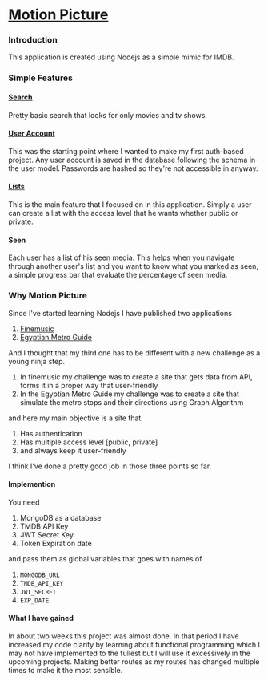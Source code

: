 # [Motion Picture](https://motion-picture.herokuapp.com/)

### Introduction
This application is created using Nodejs as a simple mimic for IMDB.

### Simple Features

#### [Search](https://motion-picture.herokuapp.com/media/search?title=avengers&type=movie)
Pretty basic search that looks for only movies and tv shows.

#### [User Account](https://motion-picture.herokuapp.com/register)
This was the starting point where I wanted to make my first auth-based project.
Any user account is saved in the database following the schema in the user model.
Passwords are hashed so they're not accessible in anyway.

#### [Lists](https://motion-picture.herokuapp.com/users/moha.khamis/lists/2)
This is the main feature that I focused on in this application. 
Simply a user can create a list with the access level that he wants whether public or private.

#### Seen
Each user has a list of his seen media. This helps when you navigate through another 
user's list and you want to know what you marked as seen, a simple progress bar that evaluate the percentage of seen media.

### Why Motion Picture
Since I've started learning Nodejs I have published two applications
1. [Finemusic](https://github.com/Mohammed-Farid/finemusic)
2. [Egyptian Metro Guide](https://github.com/Mohammed-Farid/metro-routing)

And I thought that my third one has to be different with a new challenge as a young ninja step.
1. In finemusic my challenge was to create a site that gets data from API, forms it in a proper way that user-friendly
2. In the Egyptian Metro Guide my challenge was to create a site that simulate the metro stops and their directions using Graph Algorithm

and here my main objective is a site that
1. Has authentication
2. Has multiple access level [public, private]
3. and always keep it user-friendly

I think I've done a pretty good job in those three points so far.

#### Implemention
You need
1. MongoDB as a database
2. TMDB API Key
3. JWT Secret Key
4. Token Expiration date

and pass them as global variables that goes with names of
1. `MONGODB_URL`
2. `TMDB_API_KEY`
3. `JWT_SECRET`
4. `EXP_DATE`

#### What I have gained
In about two weeks this project was almost done. In that period I have increased my code clarity by learning
about functional programming which I may not have implemented to the fullest but I will use it excessively in the upcoming projects.
Making better routes as my routes has changed multiple times to make it the most sensible.
